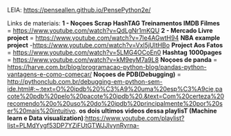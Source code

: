LEIA: 
https://penseallen.github.io/PensePython2e/

Links de materiais:
**1 - Noçoes Scrap HashTAG Treinamentos IMDB Filmes** = https://www.youtube.com/watch?v=QdLgNr1mKQU
**2 - Mercado Livre project** = https://www.youtube.com/watch?v=7le4AGwtH94
**NBA example project** -https://www.youtube.com/watch?v=Vxl5jUltHBo
**Project Aos Fatos** = https://www.youtube.com/watch?v=5LMG4OCoEn0
**Hashtag 1000pages** = https://www.youtube.com/watch?v=kM9eyM7a9L8
**Noçoes de panda** = https://harve.com.br/blog/programacao-python-blog/pandas-python-vantagens-e-como-comecar/
**Noçoes de PDB(Debugging)** = http://pythonclub.com.br/debugging-em-python-sem-ide.html#:~:text=O%20ipdb%20%C3%A9%20uma%20esp%C3%A9cie,pacote%20pdb%20pelo%20pacote%20ipdb%20.&text=Com%20certeza%20recomendo%20o%20uso%20do%20ipdb%20principalmente%20por%20ser%20mais%20intuitivo.
**os dois ultimos videos dessa playlisT (Machine learn e Data visualization)**:https://www.youtube.com/playlist?list=PLMdYygf53DP7YZiFUtGTWJJlvynRyrna-